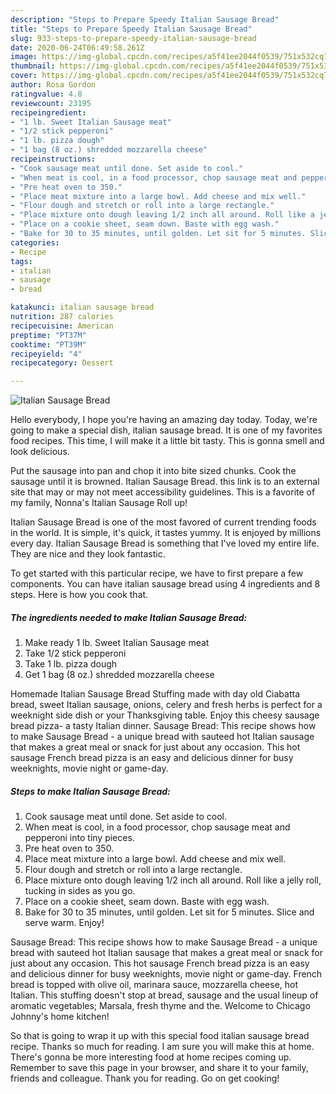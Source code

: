 ```yaml
---
description: "Steps to Prepare Speedy Italian Sausage Bread"
title: "Steps to Prepare Speedy Italian Sausage Bread"
slug: 933-steps-to-prepare-speedy-italian-sausage-bread
date: 2020-06-24T06:49:58.261Z
image: https://img-global.cpcdn.com/recipes/a5f41ee2044f0539/751x532cq70/italian-sausage-bread-recipe-main-photo.jpg
thumbnail: https://img-global.cpcdn.com/recipes/a5f41ee2044f0539/751x532cq70/italian-sausage-bread-recipe-main-photo.jpg
cover: https://img-global.cpcdn.com/recipes/a5f41ee2044f0539/751x532cq70/italian-sausage-bread-recipe-main-photo.jpg
author: Rosa Gordon
ratingvalue: 4.8
reviewcount: 23195
recipeingredient:
- "1 lb. Sweet Italian Sausage meat"
- "1/2 stick pepperoni"
- "1 lb. pizza dough"
- "1 bag (8 oz.) shredded mozzarella cheese"
recipeinstructions:
- "Cook sausage meat until done. Set aside to cool."
- "When meat is cool, in a food processor, chop sausage meat and pepperoni into tiny pieces."
- "Pre heat oven to 350."
- "Place meat mixture into a large bowl. Add cheese and mix well."
- "Flour dough and stretch or roll into a large rectangle."
- "Place mixture onto dough leaving 1/2 inch all around. Roll like a jelly roll, tucking in sides as you go."
- "Place on a cookie sheet, seam down. Baste with egg wash."
- "Bake for 30 to 35 minutes, until golden. Let sit for 5 minutes. Slice and serve warm. Enjoy!"
categories:
- Recipe
tags:
- italian
- sausage
- bread

katakunci: italian sausage bread 
nutrition: 287 calories
recipecuisine: American
preptime: "PT37M"
cooktime: "PT39M"
recipeyield: "4"
recipecategory: Dessert

---
```



![Italian Sausage Bread](https://img-global.cpcdn.com/recipes/a5f41ee2044f0539/751x532cq70/italian-sausage-bread-recipe-main-photo.jpg)

Hello everybody, I hope you're having an amazing day today. Today, we're going to make a special dish, italian sausage bread. It is one of my favorites food recipes. This time, I will make it a little bit tasty. This is gonna smell and look delicious.

Put the sausage into pan and chop it into bite sized chunks. Cook the sausage until it is browned. Italian Sausage Bread. this link is to an external site that may or may not meet accessibility guidelines. This is a favorite of my family, Nonna&#39;s Italian Sausage Roll up!

Italian Sausage Bread is one of the most favored of current trending foods in the world. It is simple, it's quick, it tastes yummy. It is enjoyed by millions every day. Italian Sausage Bread is something that I've loved my entire life. They are nice and they look fantastic.


To get started with this particular recipe, we have to first prepare a few components. You can have italian sausage bread using 4 ingredients and 8 steps. Here is how you cook that.

<!--inarticleads1-->

##### The ingredients needed to make Italian Sausage Bread:

1. Make ready 1 lb. Sweet Italian Sausage meat
1. Take 1/2 stick pepperoni
1. Take 1 lb. pizza dough
1. Get 1 bag (8 oz.) shredded mozzarella cheese


Homemade Italian Sausage Bread Stuffing made with day old Ciabatta bread, sweet Italian sausage, onions, celery and fresh herbs is perfect for a weeknight side dish or your Thanksgiving table. Enjoy this cheesy sausage bread pizza- a tasty Italian dinner. Sausage Bread: This recipe shows how to make Sausage Bread - a unique bread with sauteed hot Italian sausage that makes a great meal or snack for just about any occasion. This hot sausage French bread pizza is an easy and delicious dinner for busy weeknights, movie night or game-day. 

<!--inarticleads2-->

##### Steps to make Italian Sausage Bread:

1. Cook sausage meat until done. Set aside to cool.
1. When meat is cool, in a food processor, chop sausage meat and pepperoni into tiny pieces.
1. Pre heat oven to 350.
1. Place meat mixture into a large bowl. Add cheese and mix well.
1. Flour dough and stretch or roll into a large rectangle.
1. Place mixture onto dough leaving 1/2 inch all around. Roll like a jelly roll, tucking in sides as you go.
1. Place on a cookie sheet, seam down. Baste with egg wash.
1. Bake for 30 to 35 minutes, until golden. Let sit for 5 minutes. Slice and serve warm. Enjoy!


Sausage Bread: This recipe shows how to make Sausage Bread - a unique bread with sauteed hot Italian sausage that makes a great meal or snack for just about any occasion. This hot sausage French bread pizza is an easy and delicious dinner for busy weeknights, movie night or game-day. French bread is topped with olive oil, marinara sauce, mozzarella cheese, hot Italian. This stuffing doesn&#39;t stop at bread, sausage and the usual lineup of aromatic vegetables; Marsala, fresh thyme and the. Welcome to Chicago Johnny&#39;s home kitchen! 

So that is going to wrap it up with this special food italian sausage bread recipe. Thanks so much for reading. I am sure you will make this at home. There's gonna be more interesting food at home recipes coming up. Remember to save this page in your browser, and share it to your family, friends and colleague. Thank you for reading. Go on get cooking!
